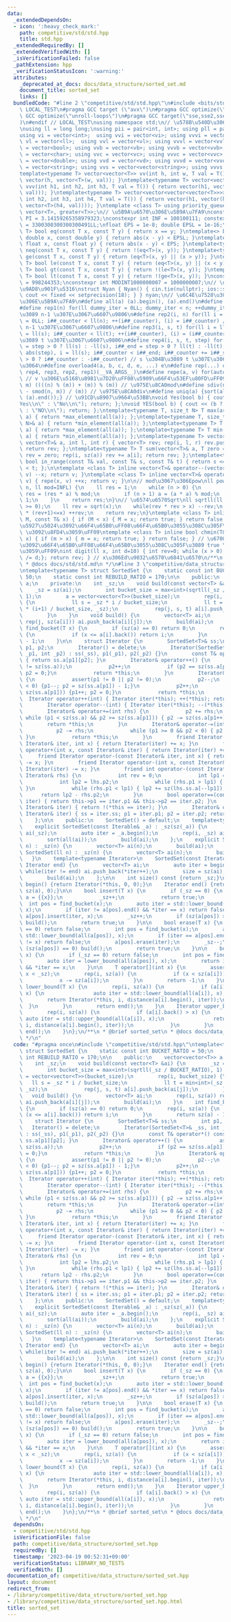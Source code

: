 ```yaml
---
data:
  _extendedDependsOn:
  - icon: ':heavy_check_mark:'
    path: competitive/std/std.hpp
    title: std.hpp
  _extendedRequiredBy: []
  _extendedVerifiedWith: []
  _isVerificationFailed: false
  _pathExtension: hpp
  _verificationStatusIcon: ':warning:'
  attributes:
    _deprecated_at_docs: docs/data_structure/sorted_set.md
    document_title: sorted_set
    links: []
  bundledCode: "#line 2 \"competitive/std/std.hpp\"\n#include <bits/stdc++.h>\n#ifndef\
    \ LOCAL_TEST\n#pragma GCC target (\"avx\")\n#pragma GCC optimize(\"O3\")\n#pragma\
    \ GCC optimize(\"unroll-loops\")\n#pragma GCC target(\"sse,sse2,sse3,ssse3,sse4,popcnt,abm,mmx,avx,tune=native\"\
    )\n#endif // LOCAL_TEST\nusing namespace std;\n// \u578B\u540D\u306E\u77ED\u7E2E\
    \nusing ll = long long;\nusing pii = pair<int, int>; using pll = pair<ll, ll>;\n\
    using vi = vector<int>;  using vvi = vector<vi>; using vvvi = vector<vvi>;\nusing\
    \ vl = vector<ll>;  using vvl = vector<vl>; using vvvl = vector<vvl>;\nusing vb\
    \ = vector<bool>; using vvb = vector<vb>; using vvvb = vector<vvb>;\nusing vc\
    \ = vector<char>; using vvc = vector<vc>; using vvvc = vector<vvc>;\nusing vd\
    \ = vector<double>; using vvd = vector<vd>; using vvvd = vector<vvd>;\nusing vs\
    \ = vector<string>; using vvs = vector<vector<string>>; using vvvs = vector<vector<vector<string>>>;\n\
    template<typename T> vector<vector<T>> vv(int h, int w, T val = T()) { return\
    \ vector(h, vector<T>(w, val)); }\ntemplate<typename T> vector<vector<vector<T>>>\
    \ vvv(int h1, int h2, int h3, T val = T()) { return vector(h1, vector(h2, vector<T>(h3,\
    \ val))); }\ntemplate<typename T> vector<vector<vector<vector<T>>>> vvvv(int h1,\
    \ int h2, int h3, int h4, T val = T()) { return vector(h1, vector(h2, vector(h3,\
    \ vector<T>(h4, val)))); }\ntemplate <class T> using priority_queue_min = priority_queue<T,\
    \ vector<T>, greater<T>>;\n// \u5B9A\u6570\u306E\u5B9A\u7FA9\nconstexpr double\
    \ PI = 3.14159265358979323;\nconstexpr int INF = 100100111; constexpr ll INFL\
    \ = 3300300300300300491LL;\nfloat EPS = 1e-8; double EPSL = 1e-16;\ntemplate<typename\
    \ T> bool eq(const T x, const T y) { return x == y; }\ntemplate<> bool eq<double>(const\
    \ double x, const double y) { return abs(x - y) < EPSL; }\ntemplate<> bool eq<float>(const\
    \ float x, const float y) { return abs(x - y) < EPS; }\ntemplate<typename T> bool\
    \ neq(const T x, const T y) { return !(eq<T>(x, y)); }\ntemplate<typename T> bool\
    \ ge(const T x, const T y) { return (eq<T>(x, y) || (x > y)); }\ntemplate<typename\
    \ T> bool le(const T x, const T y) { return (eq<T>(x, y) || (x < y)); }\ntemplate<typename\
    \ T> bool gt(const T x, const T y) { return !(le<T>(x, y)); }\ntemplate<typename\
    \ T> bool lt(const T x, const T y) { return !(ge<T>(x, y)); }\nconstexpr int MODINT998244353\
    \ = 998244353;\nconstexpr int MODINT1000000007 = 1000000007;\n// \u5165\u51FA\u529B\
    \u9AD8\u901F\u5316\nstruct Nyan { Nyan() { cin.tie(nullptr); ios::sync_with_stdio(false);\
    \ cout << fixed << setprecision(18); } } nyan;\n// \u6C4E\u7528\u30DE\u30AF\u30ED\
    \u306E\u5B9A\u7FA9\n#define all(a) (a).begin(), (a).end()\n#define sz(x) ((ll)(x).size())\n\
    #define rep1(n) for(ll dummy_iter = 0LL; dummy_iter < n; ++dummy_iter) // 0 \u304B\
    \u3089 n-1 \u307E\u3067\u6607\u9806\n#define rep2(i, n) for(ll i = 0LL, i##_counter\
    \ = 0LL; i##_counter < ll(n); ++(i##_counter), (i) = i##_counter) // 0 \u304B\u3089\
    \ n-1 \u307E\u3067\u6607\u9806\n#define rep3(i, s, t) for(ll i = ll(s), i##_counter\
    \ = ll(s); i##_counter < ll(t); ++(i##_counter), (i) = (i##_counter)) // s \u304B\
    \u3089 t \u307E\u3067\u6607\u9806\n#define rep4(i, s, t, step) for(ll i##_counter\
    \ = step > 0 ? ll(s) : -ll(s), i##_end = step > 0 ? ll(t) : -ll(t), i##_step =\
    \ abs(step), i = ll(s); i##_counter < i##_end; i##_counter += i##_step, i = step\
    \ > 0 ? i##_counter : -i##_counter) // s \u304B\u3089 t \u307E\u3067 step\u305A\
    \u3064\n#define overload4(a, b, c, d, e, ...) e\n#define rep(...) overload4(__VA_ARGS__,\
    \ rep4, rep3, rep2, rep1)(__VA_ARGS__)\n#define repe(a, v) for(auto& a : (v))\
    \ // v \u306E\u5168\u8981\u7D20\uFF08\u5909\u66F4\u53EF\u80FD\uFF09\n#define smod(n,\
    \ m) ((((n) % (m)) + (m)) % (m)) // \u975E\u8CA0mod\n#define sdiv(n, m) (((n)\
    \ - smod(n, m)) / (m)) // \u975E\u8CA0div\n#define uniq(a) {sort(all(a)); (a).erase(unique(all(a)),\
    \ (a).end());} // \u91CD\u8907\u9664\u53BB\nvoid Yes(bool b) { cout << (b ? \"\
    Yes\\n\" : \"No\\n\"); return; };\nvoid YES(bool b) { cout << (b ? \"YES\\n\"\
    \ : \"NO\\n\"); return; };\ntemplate<typename T, size_t N> T max(array<T, N>&\
    \ a) { return *max_element(all(a)); };\ntemplate<typename T, size_t N> T min(array<T,\
    \ N>& a) { return *min_element(all(a)); };\ntemplate<typename T> T max(vector<T>&\
    \ a) { return *max_element(all(a)); };\ntemplate<typename T> T min(vector<T>&\
    \ a) { return *min_element(all(a)); };\ntemplate<typename T> vector<T> vec_slice(const\
    \ vector<T>& a, int l, int r) { vector<T> rev; rep(i, l, r) rev.push_back(a[i]);\
    \ return rev; };\ntemplate<typename T> T sum(vector<T>& a, T zero = T(0)) { T\
    \ rev = zero; rep(i, sz(a)) rev += a[i]; return rev; };\ntemplate<typename T>\
    \ bool in_range(const T& val, const T& s, const T& t) { return s <= val && val\
    \ < t; };\n\ntemplate <class T> inline vector<T>& operator--(vector<T>& v) { repe(x,\
    \ v) --x; return v; }\ntemplate <class T> inline vector<T>& operator++(vector<T>&\
    \ v) { repe(x, v) ++x; return v; }\n\n// mod\u3067\u306Epow\nll powm(ll a, ll\
    \ n, ll mod=INFL) {\n    ll res = 1;\n    while (n > 0) {\n        if (n & 1)\
    \ res = (res * a) % mod;\n        if (n > 1) a = (a * a) % mod;\n        n >>=\
    \ 1;\n    }\n    return res;\n}\n// \u6574\u6570Sqrt\nll sqrtll(ll x) {\n    assert(x\
    \ >= 0);\n    ll rev = sqrt(x);\n    while(rev * rev > x) --rev;\n    while((rev+1)\
    \ * (rev+1)<=x) ++rev;\n    return rev;\n}\ntemplate <class T> inline bool chmax(T&\
    \ M, const T& x) { if (M < x) { M = x; return true; } return false; } // \u6700\
    \u5927\u5024\u3092\u66F4\u65B0\uFF08\u66F4\u65B0\u3055\u308C\u305F\u3089 true\
    \ \u3092\u8FD4\u3059\uFF09\ntemplate <class T> inline bool chmin(T& m, const T&\
    \ x) { if (m > x) { m = x; return true; } return false; } // \u6700\u5C0F\u5024\
    \u3092\u66F4\u65B0\uFF08\u66F4\u65B0\u3055\u308C\u305F\u3089 true \u3092\u8FD4\
    \u3059\uFF09\nint digit(ll x, int d=10) { int rev=0; while (x > 0) { rev++; x\
    \ /= d;}; return rev; } // x\u306Ed\u9032\u6570\u6841\u6570\n/**\n * @brief std.hpp\n\
    \ * @docs docs/std/std.md\n */\n#line 3 \"competitive/data_structure/sorted_set.hpp\"\
    \ntemplate<typename T> struct SortedSet {\n    static const int BUCKET_RATIO =\
    \ 50;\n    static const int REBUILD_RATIO = 170;\n\n    public:\n    vector<vector<T>>\
    \ a;\n    private:\n    int _sz;\n    void build(const vector<T> &ai) {\n    \
    \    _sz = sz(ai);\n        int bucket_size = max<int>(sqrtll(_sz / BUCKET_RATIO),\
    \ 1);\n        a = vector<vector<T>>(bucket_size);\n        rep(i, bucket_size)\
    \ {\n            ll s = _sz * i / bucket_size;\n            ll t = min<int>(_sz\
    \ * (i+1) / bucket_size, _sz);\n            rep(j, s, t) a[i].push_back(ai[j]);\n\
    \        }\n    }\n    void build() {\n        vector<T> ai;\n        rep(i, sz(a))\
    \ rep(j, sz(a[i])) ai.push_back(a[i][j]);\n        build(ai);\n    }\n    int\
    \ find_bucket(T x) {\n        if (sz(a) == 0) return 0;\n        rep(i, sz(a))\
    \ {\n            if (x <= a[i].back()) return i;\n        }\n        return sz(a)\
    \ - 1;\n    }\n\n    struct Iterator {\n        SortedSet<T>& ss;\n        int\
    \ p1, p2;\n        Iterator() = delete;\n        Iterator(SortedSet<T>& _ss, int\
    \ _p1, int _p2) : ss(_ss), p1(_p1), p2(_p2) {}\n        const T& operator*() const\
    \ { return ss.a[p1][p2]; }\n        Iterator& operator++() {\n            assert(p1\
    \ != sz(ss.a));\n            p2++;\n            if (p2 == sz(ss.a[p1])) {p1++;\
    \ p2 = 0;}\n            return *this;\n        }\n        Iterator& operator--()\
    \ {\n            assert(p1 != 0 || p2 != 0);\n            p2--;\n            if(p2\
    \ < 0) {p1--; p2 = sz(ss.a[p1]) - 1;}\n            p2++;\n            if (p2 ==\
    \ sz(ss.a[p1])) {p1++; p2 = 0;}\n            return *this;\n        }\n      \
    \  Iterator operator++(int) { Iterator iter(*this); ++(*this); return iter;}\n\
    \        Iterator operator--(int) { Iterator iter(*this); --(*this); return iter;}\n\
    \        Iterator& operator+=(int rhs) {\n            p2 += rhs;\n           \
    \ while (p1 < sz(ss.a) && p2 >= sz(ss.a[p1])) { p2 -= sz(ss.a[p1++]); }\n    \
    \        return *this;\n        }\n        Iterator& operator-=(int rhs) {\n \
    \           p2 -= rhs;\n            while (p1 >= 0 && p2 < 0) { p2 += sz(ss.a[--p1]);\
    \ }\n            return *this;\n        }\n        friend Iterator operator+(const\
    \ Iterator& iter, int x) { return Iterator(iter) += x; }\n        friend Iterator\
    \ operator+(int x, const Iterator& iter) { return Iterator(iter) += x; }\n   \
    \     friend Iterator operator-(const Iterator& iter, int x) { return Iterator(iter)\
    \ -= x; }\n        friend Iterator operator-(int x, const Iterator& iter) { return\
    \ Iterator(iter) -= x; }\n        friend int operator-(const Iterator& lhs, const\
    \ Iterator& rhs) {\n            int rev = 0;\n            int lp1 = lhs.p1;\n\
    \            int lp2 = lhs.p2;\n            while (rhs.p1 > lp1) { lp2 -= sz(lhs.ss.a[lp1++]);\
    \ }\n            while (rhs.p1 < lp1) { lp2 += sz(lhs.ss.a[--lp1]); }\n      \
    \      return lp2 - rhs.p2;\n        }\n        bool operator==(const Iterator&\
    \ iter) { return this->p1 == iter.p1 && this->p2 == iter.p2; }\n        bool operator!=(const\
    \ Iterator& iter) { return !(*this == iter); }\n        Iterator& operator=(const\
    \ Iterator& iter) { ss = iter.ss; p1 = iter.p1; p2 = iter.p2; return *this; }\n\
    \    };\n\n    public:\n    SortedSet() = default;\n    template<typename Iterable>\n\
    \    explicit SortedSet(const Iterable& _a) : _sz(sz(_a)) {\n        vector<T>\
    \ ai(_sz);\n        auto iter = _a.begin();\n        rep(i, _sz) ai[i] = *iter++;\n\
    \        sort(all(ai));\n        build(ai);\n    };\n    explicit SortedSet(int\
    \ n) : _sz(n) {\n        vector<T> ai(n);\n        build(ai);\n    }\n    explicit\
    \ SortedSet(ll n) : _sz(n) {\n        vector<T> ai(n);\n        build(ai);\n \
    \   }\n    template<typename Iterator>\n    SortedSet(const Iterator& begin, const\
    \ Iterator end) {\n        vector<T> ai;\n        auto iter = begin;\n       \
    \ while(iter != end) ai.push_back(*iter++);\n        size = sz(ai);\n        sort(all(ai));\n\
    \        build(ai);\n    };\n\n    int size() const {return _sz;}\n    Iterator\
    \ begin() {return Iterator(*this, 0, 0);}\n    Iterator end() {return Iterator(*this,\
    \ sz(a), 0);}\n\n    bool insert(T x) {\n        if (_sz == 0) {\n           \
    \ a = {{x}};\n            _sz++;\n            return true;\n        }\n      \
    \  int pos = find_bucket(x);\n        auto iter = std::lower_bound(all(a[pos]),\
    \ x);\n        if (iter != a[pos].end() && *iter == x) return false;\n       \
    \ a[pos].insert(iter, x);\n        _sz++;\n        if (sz(a[pos]) > sz(a) * REBUILD_RATIO)\
    \ build();\n        return true;\n    }\n\n    bool erase(T x) {\n        if (_sz\
    \ == 0) return false;\n        int pos = find_bucket(x);\n        auto iter =\
    \ std::lower_bound(all(a[pos]), x);\n        if (iter == a[pos].end() && *iter\
    \ != x) return false;\n        a[pos].erase(iter);\n        _sz--;\n        if\
    \ (sz(a[pos]) == 0) build();\n        return true;\n    }\n\n    bool contains(T\
    \ x) {\n        if (_sz == 0) return false;\n        int pos = find_bucket(x);\n\
    \        auto iter = lower_bound(all(a[pos]), x);\n        return iter != a[pos].end()\
    \ && *iter == x;\n    }\n\n    T operator[](int x) {\n        assert(0 <= x &&\
    \ x < _sz);\n        rep(i, sz(a)) {\n            if (x < sz(a[i])) return a[i][x];\n\
    \            x -= sz(a[i]);\n        }\n        return -1;\n    }\n    Iterator\
    \ lower_bound(T x) {\n        rep(i, sz(a)) {\n            if (a[i].back() >=\
    \ x) {\n                auto iter = std::lower_bound(all(a[i]), x);\n        \
    \        return Iterator(*this, i, distance(a[i].begin(), iter));\n          \
    \  }\n        }\n        return end();\n    }\n    Iterator upper_bound(T x) {\n\
    \        rep(i, sz(a)) {\n            if (a[i].back() > x) {\n               \
    \ auto iter = std::upper_bound(all(a[i]), x);\n                return Iterator(*this,\
    \ i, distance(a[i].begin(), iter));\n            }\n        }\n        return\
    \ end();\n    }\n};\n/**\n * @brief sorted_set\n * @docs docs/data_structure/sorted_set.md\n\
    \ */\n"
  code: "#pragma once\n#include \"competitive/std/std.hpp\"\ntemplate<typename T>\
    \ struct SortedSet {\n    static const int BUCKET_RATIO = 50;\n    static const\
    \ int REBUILD_RATIO = 170;\n\n    public:\n    vector<vector<T>> a;\n    private:\n\
    \    int _sz;\n    void build(const vector<T> &ai) {\n        _sz = sz(ai);\n\
    \        int bucket_size = max<int>(sqrtll(_sz / BUCKET_RATIO), 1);\n        a\
    \ = vector<vector<T>>(bucket_size);\n        rep(i, bucket_size) {\n         \
    \   ll s = _sz * i / bucket_size;\n            ll t = min<int>(_sz * (i+1) / bucket_size,\
    \ _sz);\n            rep(j, s, t) a[i].push_back(ai[j]);\n        }\n    }\n \
    \   void build() {\n        vector<T> ai;\n        rep(i, sz(a)) rep(j, sz(a[i]))\
    \ ai.push_back(a[i][j]);\n        build(ai);\n    }\n    int find_bucket(T x)\
    \ {\n        if (sz(a) == 0) return 0;\n        rep(i, sz(a)) {\n            if\
    \ (x <= a[i].back()) return i;\n        }\n        return sz(a) - 1;\n    }\n\n\
    \    struct Iterator {\n        SortedSet<T>& ss;\n        int p1, p2;\n     \
    \   Iterator() = delete;\n        Iterator(SortedSet<T>& _ss, int _p1, int _p2)\
    \ : ss(_ss), p1(_p1), p2(_p2) {}\n        const T& operator*() const { return\
    \ ss.a[p1][p2]; }\n        Iterator& operator++() {\n            assert(p1 !=\
    \ sz(ss.a));\n            p2++;\n            if (p2 == sz(ss.a[p1])) {p1++; p2\
    \ = 0;}\n            return *this;\n        }\n        Iterator& operator--()\
    \ {\n            assert(p1 != 0 || p2 != 0);\n            p2--;\n            if(p2\
    \ < 0) {p1--; p2 = sz(ss.a[p1]) - 1;}\n            p2++;\n            if (p2 ==\
    \ sz(ss.a[p1])) {p1++; p2 = 0;}\n            return *this;\n        }\n      \
    \  Iterator operator++(int) { Iterator iter(*this); ++(*this); return iter;}\n\
    \        Iterator operator--(int) { Iterator iter(*this); --(*this); return iter;}\n\
    \        Iterator& operator+=(int rhs) {\n            p2 += rhs;\n           \
    \ while (p1 < sz(ss.a) && p2 >= sz(ss.a[p1])) { p2 -= sz(ss.a[p1++]); }\n    \
    \        return *this;\n        }\n        Iterator& operator-=(int rhs) {\n \
    \           p2 -= rhs;\n            while (p1 >= 0 && p2 < 0) { p2 += sz(ss.a[--p1]);\
    \ }\n            return *this;\n        }\n        friend Iterator operator+(const\
    \ Iterator& iter, int x) { return Iterator(iter) += x; }\n        friend Iterator\
    \ operator+(int x, const Iterator& iter) { return Iterator(iter) += x; }\n   \
    \     friend Iterator operator-(const Iterator& iter, int x) { return Iterator(iter)\
    \ -= x; }\n        friend Iterator operator-(int x, const Iterator& iter) { return\
    \ Iterator(iter) -= x; }\n        friend int operator-(const Iterator& lhs, const\
    \ Iterator& rhs) {\n            int rev = 0;\n            int lp1 = lhs.p1;\n\
    \            int lp2 = lhs.p2;\n            while (rhs.p1 > lp1) { lp2 -= sz(lhs.ss.a[lp1++]);\
    \ }\n            while (rhs.p1 < lp1) { lp2 += sz(lhs.ss.a[--lp1]); }\n      \
    \      return lp2 - rhs.p2;\n        }\n        bool operator==(const Iterator&\
    \ iter) { return this->p1 == iter.p1 && this->p2 == iter.p2; }\n        bool operator!=(const\
    \ Iterator& iter) { return !(*this == iter); }\n        Iterator& operator=(const\
    \ Iterator& iter) { ss = iter.ss; p1 = iter.p1; p2 = iter.p2; return *this; }\n\
    \    };\n\n    public:\n    SortedSet() = default;\n    template<typename Iterable>\n\
    \    explicit SortedSet(const Iterable& _a) : _sz(sz(_a)) {\n        vector<T>\
    \ ai(_sz);\n        auto iter = _a.begin();\n        rep(i, _sz) ai[i] = *iter++;\n\
    \        sort(all(ai));\n        build(ai);\n    };\n    explicit SortedSet(int\
    \ n) : _sz(n) {\n        vector<T> ai(n);\n        build(ai);\n    }\n    explicit\
    \ SortedSet(ll n) : _sz(n) {\n        vector<T> ai(n);\n        build(ai);\n \
    \   }\n    template<typename Iterator>\n    SortedSet(const Iterator& begin, const\
    \ Iterator end) {\n        vector<T> ai;\n        auto iter = begin;\n       \
    \ while(iter != end) ai.push_back(*iter++);\n        size = sz(ai);\n        sort(all(ai));\n\
    \        build(ai);\n    };\n\n    int size() const {return _sz;}\n    Iterator\
    \ begin() {return Iterator(*this, 0, 0);}\n    Iterator end() {return Iterator(*this,\
    \ sz(a), 0);}\n\n    bool insert(T x) {\n        if (_sz == 0) {\n           \
    \ a = {{x}};\n            _sz++;\n            return true;\n        }\n      \
    \  int pos = find_bucket(x);\n        auto iter = std::lower_bound(all(a[pos]),\
    \ x);\n        if (iter != a[pos].end() && *iter == x) return false;\n       \
    \ a[pos].insert(iter, x);\n        _sz++;\n        if (sz(a[pos]) > sz(a) * REBUILD_RATIO)\
    \ build();\n        return true;\n    }\n\n    bool erase(T x) {\n        if (_sz\
    \ == 0) return false;\n        int pos = find_bucket(x);\n        auto iter =\
    \ std::lower_bound(all(a[pos]), x);\n        if (iter == a[pos].end() && *iter\
    \ != x) return false;\n        a[pos].erase(iter);\n        _sz--;\n        if\
    \ (sz(a[pos]) == 0) build();\n        return true;\n    }\n\n    bool contains(T\
    \ x) {\n        if (_sz == 0) return false;\n        int pos = find_bucket(x);\n\
    \        auto iter = lower_bound(all(a[pos]), x);\n        return iter != a[pos].end()\
    \ && *iter == x;\n    }\n\n    T operator[](int x) {\n        assert(0 <= x &&\
    \ x < _sz);\n        rep(i, sz(a)) {\n            if (x < sz(a[i])) return a[i][x];\n\
    \            x -= sz(a[i]);\n        }\n        return -1;\n    }\n    Iterator\
    \ lower_bound(T x) {\n        rep(i, sz(a)) {\n            if (a[i].back() >=\
    \ x) {\n                auto iter = std::lower_bound(all(a[i]), x);\n        \
    \        return Iterator(*this, i, distance(a[i].begin(), iter));\n          \
    \  }\n        }\n        return end();\n    }\n    Iterator upper_bound(T x) {\n\
    \        rep(i, sz(a)) {\n            if (a[i].back() > x) {\n               \
    \ auto iter = std::upper_bound(all(a[i]), x);\n                return Iterator(*this,\
    \ i, distance(a[i].begin(), iter));\n            }\n        }\n        return\
    \ end();\n    }\n};\n/**\n * @brief sorted_set\n * @docs docs/data_structure/sorted_set.md\n\
    \ */\n"
  dependsOn:
  - competitive/std/std.hpp
  isVerificationFile: false
  path: competitive/data_structure/sorted_set.hpp
  requiredBy: []
  timestamp: '2023-04-19 00:52:31+09:00'
  verificationStatus: LIBRARY_NO_TESTS
  verifiedWith: []
documentation_of: competitive/data_structure/sorted_set.hpp
layout: document
redirect_from:
- /library/competitive/data_structure/sorted_set.hpp
- /library/competitive/data_structure/sorted_set.hpp.html
title: sorted_set
---
```

